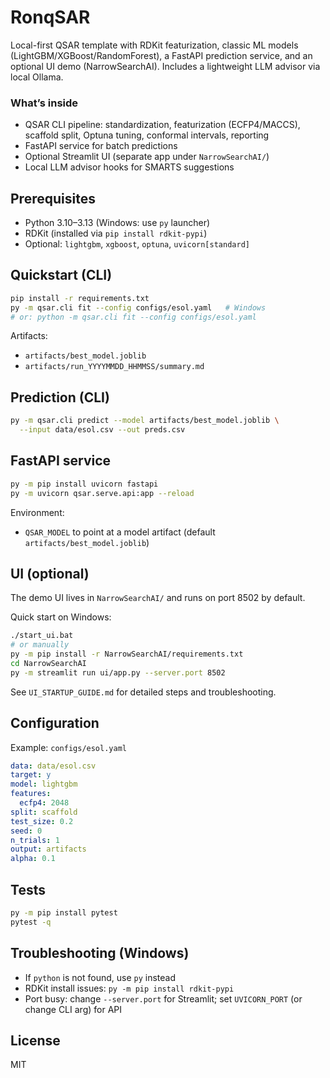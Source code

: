 # RonqSAR

Local-first QSAR template with RDKit featurization, classic ML models (LightGBM/XGBoost/RandomForest), a FastAPI prediction service, and an optional UI demo (NarrowSearchAI). Includes a lightweight LLM advisor via local Ollama.

### What’s inside
- QSAR CLI pipeline: standardization, featurization (ECFP4/MACCS), scaffold split, Optuna tuning, conformal intervals, reporting
- FastAPI service for batch predictions
- Optional Streamlit UI (separate app under `NarrowSearchAI/`)
- Local LLM advisor hooks for SMARTS suggestions

## Prerequisites
- Python 3.10–3.13 (Windows: use `py` launcher)
- RDKit (installed via `pip install rdkit-pypi`)
- Optional: `lightgbm`, `xgboost`, `optuna`, `uvicorn[standard]`

## Quickstart (CLI)
```bash
pip install -r requirements.txt
py -m qsar.cli fit --config configs/esol.yaml   # Windows
# or: python -m qsar.cli fit --config configs/esol.yaml
```

Artifacts:
- `artifacts/best_model.joblib`
- `artifacts/run_YYYYMMDD_HHMMSS/summary.md`

## Prediction (CLI)
```bash
py -m qsar.cli predict --model artifacts/best_model.joblib \
  --input data/esol.csv --out preds.csv
```

## FastAPI service
```bash
py -m pip install uvicorn fastapi
py -m uvicorn qsar.serve.api:app --reload
```
Environment:
- `QSAR_MODEL` to point at a model artifact (default `artifacts/best_model.joblib`)

## UI (optional)
The demo UI lives in `NarrowSearchAI/` and runs on port 8502 by default.

Quick start on Windows:
```bash
./start_ui.bat
# or manually
py -m pip install -r NarrowSearchAI/requirements.txt
cd NarrowSearchAI
py -m streamlit run ui/app.py --server.port 8502
```

See `UI_STARTUP_GUIDE.md` for detailed steps and troubleshooting.

## Configuration
Example: `configs/esol.yaml`
```yaml
data: data/esol.csv
target: y
model: lightgbm
features:
  ecfp4: 2048
split: scaffold
test_size: 0.2
seed: 0
n_trials: 1
output: artifacts
alpha: 0.1
```

## Tests
```bash
py -m pip install pytest
pytest -q
```

## Troubleshooting (Windows)
- If `python` is not found, use `py` instead
- RDKit install issues: `py -m pip install rdkit-pypi`
- Port busy: change `--server.port` for Streamlit; set `UVICORN_PORT` (or change CLI arg) for API

## License
MIT
